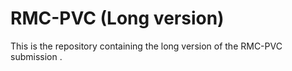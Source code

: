 # RMC-PVC (Long version)

This is the repository containing the long version of the RMC-PVC submission .
